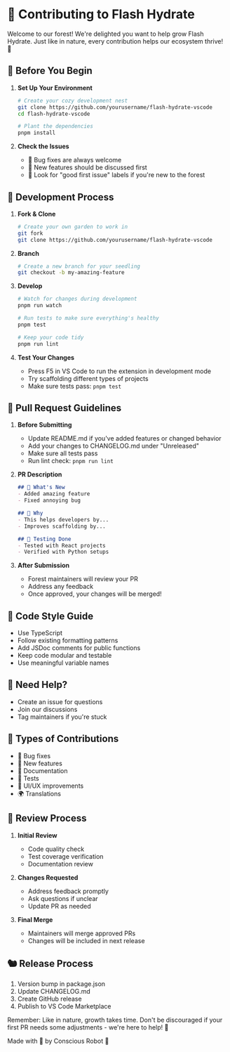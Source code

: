 # 🌱 Contributing to Flash Hydrate

Welcome to our forest! We're delighted you want to help grow Flash Hydrate. Just like in nature, every contribution helps our ecosystem thrive! 🌲

## 🦋 Before You Begin

1. **Set Up Your Environment**
   ```bash
   # Create your cozy development nest
   git clone https://github.com/yourusername/flash-hydrate-vscode
   cd flash-hydrate-vscode

   # Plant the dependencies
   pnpm install
   ```

2. **Check the Issues**
   - 🐛 Bug fixes are always welcome
   - 🌺 New features should be discussed first
   - 🍄 Look for "good first issue" labels if you're new to the forest

## 🐝 Development Process

1. **Fork & Clone**
   ```bash
   # Create your own garden to work in
   git fork
   git clone https://github.com/yourusername/flash-hydrate-vscode
   ```

2. **Branch**
   ```bash
   # Create a new branch for your seedling
   git checkout -b my-amazing-feature
   ```

3. **Develop**
   ```bash
   # Watch for changes during development
   pnpm run watch

   # Run tests to make sure everything's healthy
   pnpm test

   # Keep your code tidy
   pnpm run lint
   ```

4. **Test Your Changes**
   - Press F5 in VS Code to run the extension in development mode
   - Try scaffolding different types of projects
   - Make sure tests pass: `pnpm test`

## 🦉 Pull Request Guidelines

1. **Before Submitting**
   - Update README.md if you've added features or changed behavior
   - Add your changes to CHANGELOG.md under "Unreleased"
   - Make sure all tests pass
   - Run lint check: `pnpm run lint`

2. **PR Description**
   ```markdown
   ## 🌿 What's New
   - Added amazing feature
   - Fixed annoying bug
   
   ## 🌺 Why
   - This helps developers by...
   - Improves scaffolding by...
   
   ## 🌲 Testing Done
   - Tested with React projects
   - Verified with Python setups
   ```

3. **After Submission**
   - Forest maintainers will review your PR
   - Address any feedback
   - Once approved, your changes will be merged!

## 🦊 Code Style Guide

- Use TypeScript
- Follow existing formatting patterns
- Add JSDoc comments for public functions
- Keep code modular and testable
- Use meaningful variable names

## 🐻 Need Help?

- Create an issue for questions
- Join our discussions
- Tag maintainers if you're stuck

## 🦝 Types of Contributions

- 🐛 Bug fixes
- 🌟 New features
- 📝 Documentation
- 🧪 Tests
- 🎨 UI/UX improvements
- 🌍 Translations

## 🦡 Review Process

1. **Initial Review**
   - Code quality check
   - Test coverage verification
   - Documentation review

2. **Changes Requested**
   - Address feedback promptly
   - Ask questions if unclear
   - Update PR as needed

3. **Final Merge**
   - Maintainers will merge approved PRs
   - Changes will be included in next release

## 🐿️ Release Process

1. Version bump in package.json
2. Update CHANGELOG.md
3. Create GitHub release
4. Publish to VS Code Marketplace

Remember: Like in nature, growth takes time. Don't be discouraged if your first PR needs some adjustments - we're here to help! 🌱

Made with 💚 by Conscious Robot 🌲
